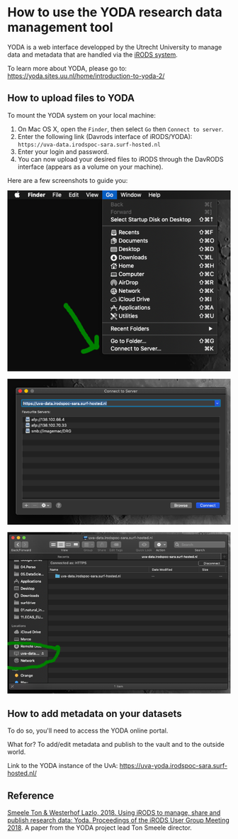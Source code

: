 # How to use the YODA research data management tool 
YODA is a web interface developped by the Utrecht University 
to manage data and metadata that are handled via the [iRODS system](https://irods.org/). 

To learn more about YODA, please go to: https://yoda.sites.uu.nl/home/introduction-to-yoda-2/

## How to upload files to YODA
To mount the YODA system on your local machine:
1. On Mac OS X, open the `Finder`, then select `Go` then `Connect to server`.
2. Enter the following link (Davrods interface of iRODS/YODA): `https://uva-data.irodspoc-sara.surf-hosted.nl` 
3. Enter your login and password.
4. You can now upload your desired files to iRODS through the DavRODS interface (appears as a volume on your machine).

Here are a few screenshots to guide you:  

![Step 1](../img/connect-to-server.png)


![Step 2](../img/connect-to-server-2.png)

![Step 3](../img/davrods-1.png)


## How to add metadata on your datasets 
To do so, you'll need to access the YODA online portal.

What for? To add/edit metadata and publish to the vault and to the outside world.  

Link to the YODA instance of the UvA: https://uva-yoda.irodspoc-sara.surf-hosted.nl/

## Reference
[Smeele Ton & Westerhof Lazlo, 2018. Using iRODS to manage, share and publish research
data: Yoda. Proceedings of the iRODS User Group Meeting 2018](./2018-Yoda.pdf). A paper from the YODA project lead Ton Smeele  director.